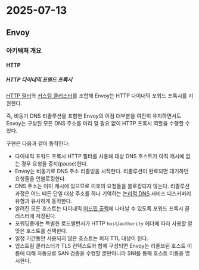 # 2025-07-13

## Envoy

### 아키텍처 개요

#### HTTP

##### HTTP 다이내믹 포워드 프록시

[HTTP 필터][config-http-filters-dynamic-forward-proxy]와 [커스텀 클러스터][api-extensions-cluster-cluster-config]를 조합해 Envoy는 HTTP 다이내믹 포워드 프록시를 지원한다.

즉, 비동기 DNS 리졸루션을 포함한 Envoy의 이점 대부분을 여전히 유지하면서도 Envoy는 구성된 모든 DNS 주소를 미리 알 필요 없이 HTTP 프록시 역할을 수행할 수 있다.

구현은 다음과 같이 동작한다:

* 다이내믹 포워드 프록시 HTTP 필터를 사용해 대상 DNS 호스트가 아직 캐시에 없는 경우 요청을 중지(pause)한다.
* Envoy는 비동기로 DNS 주소 리졸빙을 시작한다. 리졸루션이 완료되면 대기하던 요청들을 언블로킹한다.
* DNS 주소는 이미 캐시에 있으므로 이후의 요청들을 블로킹되지 않는다. 리졸루션 과정은 어느 때든 단일 대상 주소를 하나 기억하는 [논리적 DNS][arch-upstream-clusters-service-discovery] 서비스 디스커버리 유형과 유사하게 동작한다.
* 알려진 모든 호스트는 다이내믹 [어드민 출력][operation-admin-interface]에 나타날 수 있도록 포워드 프록시 클러스터에 저장된다.
* 포워딩중에는 특별한 로드밸런서가 HTTP `host`/`authority` 헤더에 따라 사용할 알맞은 호스트를 선택한다.
* 일정 기간동안 사용되지 않은 호스트는 퍼지 TTL 대상이 된다.
* 업스트림 클러스터가 TLS 컨텍스트와 함께 구성되면 Envoy는 리졸브된 호스트 이름에 대해 자동으로 SAN 검증을 수행할 뿐만아니라 SNI를 통해 호스트 이름을 명시한다.

[config-http-filters-dynamic-forward-proxy]: https://www.envoyproxy.io/docs/envoy/latest/configuration/http/http_filters/dynamic_forward_proxy_filter#config-http-filters-dynamic-forward-proxy
[api-extensions-cluster-cluster-config]: https://www.envoyproxy.io/docs/envoy/latest/api-v3/extensions/clusters/dynamic_forward_proxy/v3/cluster.proto#envoy-v3-api-msg-extensions-clusters-dynamic-forward-proxy-v3-clusterconfig
[arch-upstream-clusters-service-discovery]: https://www.envoyproxy.io/docs/envoy/latest/intro/arch_overview/upstream/service_discovery#arch-overview-service-discovery-types-logical-dns
[operation-admin-interface]: https://www.envoyproxy.io/docs/envoy/latest/operations/admin#operations-admin-interface
